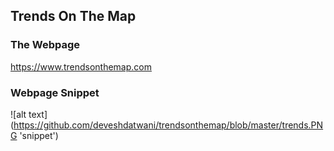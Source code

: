 ## Trends On The Map

### The Webpage
https://www.trendsonthemap.com

### Webpage Snippet

![alt text] (https://github.com/deveshdatwani/trendsonthemap/blob/master/trends.PNG 'snippet')
